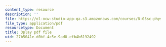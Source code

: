 ```yaml
---
content_type: resource
description: ''
file: https://ol-ocw-studio-app-qa.s3.amazonaws.com/courses/8-03sc-physics-iii-vibrations-and-waves-fall-2016/27b5041ed0bf4c5e9ad8efb4b6192492_b1eKhyC9TTo.pdf
file_type: application/pdf
resourcetype: Document
title: 3play pdf file
uid: 27b5041e-d0bf-4c5e-9ad8-efb4b6192492
---
```


